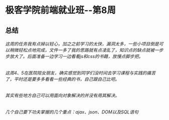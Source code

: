 # 极客学院前端就业班--第8周
## 总结

###### 这周的任务我有点掉以轻心，加之之前学习的太快，漏洞太多，一些小项目倒是可以稍微轻松点地完成，文件一多了我的思路就有点凌乱了，知识点的缺点就被一步步放大了。后面准备一边学习一边看看js和css的书籍，放慢点脚步把。

###### 这周4、5在医院陪女朋友，确实感觉到同学们没时间去学习课程与实践的痛苦了，平时还是要多多看看一些经典的书，自己跟自己比吧。

###### 其实有些地方自己可以用面向对象解决的并没有用其解决。

###### 几个自己要下功夫掌握的几个重点：ajax、json、DOM以及SQL语句